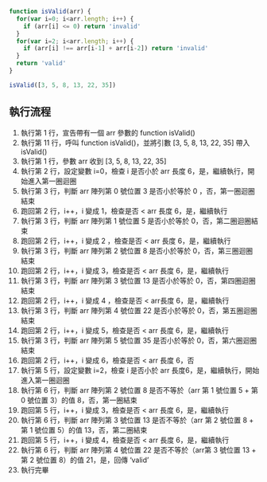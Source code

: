 ``` js
function isValid(arr) {
  for(var i=0; i<arr.length; i++) {
    if (arr[i] <= 0) return 'invalid'
  }
  for(var i=2; i<arr.length; i++) {
    if (arr[i] !== arr[i-1] + arr[i-2]) return 'invalid'
  }
  return 'valid'
}

isValid([3, 5, 8, 13, 22, 35])
```

## 執行流程
1. 執行第 1 行，宣告帶有一個 arr 參數的 function isValid()
2. 執行第 11 行，呼叫 function isValid()，並將引數 [3, 5, 8, 13, 22, 35] 帶入isValid()
3. 執行第 1 行，參數 arr 收到 [3, 5, 8, 13, 22, 35]
4. 執行第 2 行，設定變數 i=0，檢查 i 是否小於 arr 長度 6，是，繼續執行，開始進入第一圈迴圈
5. 執行第 3 行，判斷 arr 陣列第 0 號位置 3 是否小於等於 0 ，否，第一圈迴圈結束
6. 跑回第 2 行，i++，i 變成 1，檢查是否 < arr 長度 6，是，繼續執行
7. 執行第 3 行，判斷 arr 陣列第 1 號位置 5 是否小於等於 0，否，第二圈迴圈結束
8. 跑回第 2 行，i++，i 變成 2 ，檢查是否 < arr 長度 6，是，繼續執行
9. 執行第 3 行，判斷 arr 陣列第 2 號位置 8 是否小於等於 0，否，第三圈迴圈結束
10. 跑回第 2 行，i++，i 變成 3，檢查是否 < arr 長度 6，是，繼續執行
11. 執行第 3 行，判斷 arr 陣列第 3 號位置 13 是否小於等於 0，否，第四圈迴圈結束
12. 跑回第 2 行，i++，i 變成 4 ，檢查是否 < arr長度 6，是，繼續執行
13. 執行第 3 行，判斷 arr 陣列第 4 號位置 22 是否小於等於 0，否，第五圈迴圈結束
14. 跑回第 2 行，i++，i 變成 5，檢查是否 < arr 長度 6，是，繼續執行
15. 執行第 3 行，判斷 arr 陣列第 5 號位置 35 是否小於等於 0，否，第六圈迴圈結束
16. 跑回第 2 行，i++，i 變成 6，檢查是否 < arr 長度 6，否
17. 執行第 5 行，設定變數 i=2，檢查 i 是否小於 arr 長度6，是，繼續執行，開始進入第一圈迴圈
18. 執行第 6 行，判斷 arr 陣列第 2 號位置 8 是否不等於（arr 第 1 號位置 5 + 第 0 號位置 3）的值 8，否，第一圈結束
19. 跑回第 5 行，i++，i 變成 3，檢查是否 < arr 長度 6，是，繼續執行
20. 執行第 6 行，判斷 arr 陣列第 3 號位置 13 是否不等於（arr 第 2 號位置 8 + 第 1 號位置 5）的值 13，否，第二圈結束
21. 跑回第 5 行，i++，i 變成 4，檢查是否 < arr 長度 6，是，繼續執行
22. 執行第 6 行，判斷 arr 陣列第 4 號位置 22 是否不等於（arr第 3 號位置 13 + 第 2 號位置 8）的值 21，是，回傳 ‘valid’
23. 執行完畢

